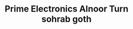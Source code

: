 ---
title: "Prime Electronics Alnoor Turn sohrab goth"
url: /karachi/prime-electronics-alnoor-turn-sohrab-goth/
shop: electronics
---
